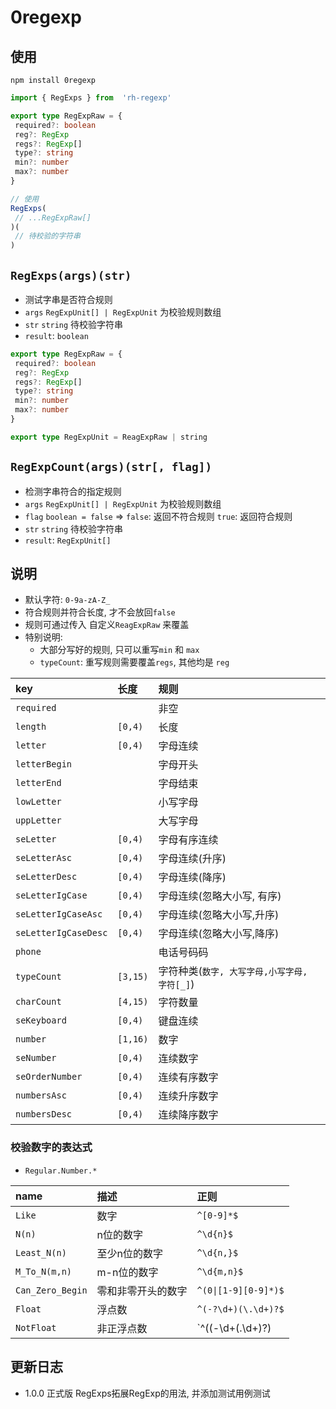 # 0regexp

## 使用

```shell
npm install 0regexp
```

```ts
import { RegExps } from  'rh-regexp'

export type RegExpRaw = {
 required?: boolean
 reg?: RegExp
 regs?: RegExp[]
 type?: string
 min?: number
 max?: number
}

// 使用
RegExps(
 // ...RegExpRaw[]
)(
 // 待校验的字符串
)

```

## `RegExps(args)(str)`

- 测试字串是否符合规则
- `args` `RegExpUnit[] | RegExpUnit` 为校验规则数组
- `str` `string` 待校验字符串
- `result`: `boolean`

```ts
export type RegExpRaw = {
 required?: boolean
 reg?: RegExp
 regs?: RegExp[]
 type?: string
 min?: number
 max?: number
}

export type RegExpUnit = ReagExpRaw | string
```

## `RegExpCount(args)(str[, flag])`

- 检测字串符合的指定规则
- `args` `RegExpUnit[] | RegExpUnit` 为校验规则数组
- `flag` `boolean = false` => `false`: 返回不符合规则 `true`: 返回符合规则
- `str` `string` 待校验字符串
- `result`: `RegExpUnit[]`

## 说明

- 默认字符: `0-9a-zA-Z_`
- 符合规则并符合长度, 才不会放回`false`
- 规则可通过传入 自定义`ReagExpRaw` 来覆盖
- 特别说明:
  - 大部分写好的规则, 只可以重写`min` 和 `max`
  - `typeCount`: 重写规则需要覆盖`regs`, 其他均是 `reg`
  
| key                  | 长度     | 规则                                         |
| :------------------- | :------- | :------------------------------------------- |
| `required`           |          | 非空                                         |
| `length`             | `[0,4)`  | 长度                                         |
| `letter`             | `[0,4)`  | 字母连续                                     |
| `letterBegin`        |          | 字母开头                                     |
| `letterEnd`          |          | 字母结束                                     |
| `lowLetter`          |          | 小写字母                                     |
| `uppLetter`          |          | 大写字母                                     |
| `seLetter`           | `[0,4)`  | 字母有序连续                                 |
| `seLetterAsc`        | `[0,4)`  | 字母连续(升序)                               |
| `seLetterDesc`       | `[0,4)`  | 字母连续(降序)                               |
| `seLetterIgCase`     | `[0,4)`  | 字母连续(忽略大小写, 有序)                   |
| `seLetterIgCaseAsc`  | `[0,4)`  | 字母连续(忽略大小写,升序)                    |
| `seLetterIgCaseDesc` | `[0,4)`  | 字母连续(忽略大小写,降序)                    |
| `phone`              |          | 电话号码码                                   |
| `typeCount`          | `[3,15)` | 字符种类(`数字, 大写字母,小写字母, 字符[_]`) |
| `charCount`          | `[4,15)` | 字符数量                                     |
| `seKeyboard`         | `[0,4)`  | 键盘连续                                     |
| `number`             | `[1,16)` | 数字                                         |
| `seNumber`           | `[0,4)`  | 连续数字                                     |
| `seOrderNumber`      | `[0,4)`  | 连续有序数字                                 |
| `numbersAsc`         | `[0,4)`  | 连续升序数字                                 |
| `numbersDesc`        | `[0,4)`  | 连续降序数字                                 |

### 校验数字的表达式

- `Regular.Number.*`

| name             | 描述               | 正则                            |
| :--------------- | :----------------- | :------------------------------ |
| `Like`           | 数字               | `^[0-9]*$`                      |
| `N(n)`           | n位的数字          | `^\d{n}$`                       |
| `Least_N(n)`     | 至少n位的数字      | `^\d{n,}$`                      |
| `M_To_N(m,n)`    | m-n位的数字        | `^\d{m,n}$`                     |
| `Can_Zero_Begin` | 零和非零开头的数字 | <code>^(0\|[1-9][0-9]*)$</code> |
| `Float`          | 浮点数             | `^(-?\d+)(\.\d+)?$`             |
| `NotFloat`       | 非正浮点数         | `^((-\d+(\.\d+)?)               | (0+(\.0+)?))$` |

## 更新日志

- 1.0.0 正式版 RegExps拓展RegExp的用法, 并添加测试用例测试

